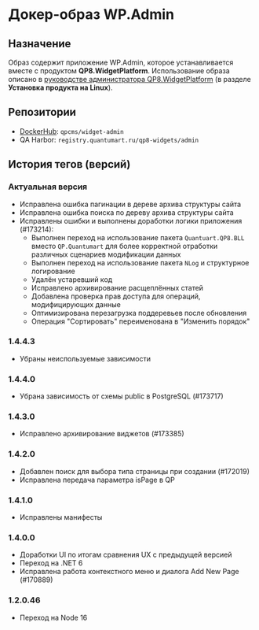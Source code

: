 # Докер-образ WP.Admin

## Назначение

Образ содержит приложение WP.Admin, которое устанавливается вместе с продуктом **QP8.WidgetPlatform**. Использование образа описано в [руководстве администратора QP8.WidgetPlatform](https://storage.qp.qsupport.ru/qa_official_site/images/downloads/qp8-widgets-admin-man.pdf) (в разделе **Установка продукта на Linux**).

## Репозитории

* [DockerHub](https://hub.docker.com/r/qpcms/widget-admin/tags): `qpcms/widget-admin`
* QA Harbor: `registry.quantumart.ru/qp8-widgets/admin`

## История тегов (версий)

### Актуальная версия

* Исправлена ошибка пагинации в дереве архива структуры сайта
* Исправлена ошибка поиска по дереву архива структуры сайта
* Исправлены ошибки и выполнены доработки логики приложения (#173214):
  * Выполнен переход на использование пакета `Quantuart.QP8.BLL` вместо `QP.Quantumart` для более корректной отработки различных сценариев модификации данных
  * Выполнен переход на использование пакета `NLog` и структурное логирование
  * Удалён устаревший код
  * Исправлено архивирование расщеплённых статей
  * Добавлена проверка прав доступа для операций, модифицирующих данные
  * Оптимизирована перезагрузка поддеревьев после обновления
  * Операция "Сортировать" переименована в "Изменить порядок"

### 1.4.4.3

* Убраны неиспользуемые зависимости

### 1.4.4.0

* Убрана зависимость от схемы public в PostgreSQL (#173717)

### 1.4.3.0

* Исправлено архивирование виджетов (#173385)

### 1.4.2.0

* Добавлен поиск для выбора типа страницы при создании  (#172019)
* Исправлена передача параметра isPage в QP

### 1.4.1.0

* Исправлены манифесты

### 1.4.0.0

* Доработки UI по итогам сравнения UX с предыдущей версией
* Переход на .NET 6
* Исправлена работа контекстного меню и диалога Add New Page (#170889)

### 1.2.0.46

* Переход на Node 16
